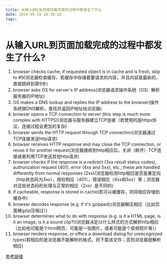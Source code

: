 ```yaml
---
title: 从输入URL到页面加载完成的过程中都发生了什么
date: 2018-05-28 10:38:20
tags:
---
```


# 从输入URL到页面加载完成的过程中都发生了什么?

1. browser checks cache; if requested object is in cache and is fresh, skip to #9(浏览器检查缓存，若缓存中存储着要请求的内容，并且内容是最新的，直接跳转到第9步)
2. browser asks OS for server's IP address(浏览器请求操作系统（OS）解析服务器的IP地址)
3. OS makes a DNS lookup and replies the IP address to the browser(操作系统做DNS解析，查找并返回IP地址给浏览器)
4. browser opens a TCP connection to server (this step is much more complex with HTTPS)(浏览器与服务器建立TCP连接（若使用的是https协议，连接过程会更加的复杂)
5. browser sends the HTTP request through TCP connection(浏览器通过TCP连接发送http请求)
6. browser receives HTTP response and may close the TCP connection, or reuse it for another request(浏览器接收到http相应后，关闭（断开）TCP连接或者利用TCP发送其他http请求)
7. browser checks if the response is a redirect (3xx result status codes), authorization request (401), error (4xx and 5xx), etc.; these are handled differently from normal responses (2xx)(浏览器检测http相应是否是重定向（http状态码为3xx），授权相应（401），错误相应（4xx和5xx）等；浏览器对这些状态码的处理与正常的相应（2xx）是不同的)
8. if cacheable, response is stored in cache(若可以被缓存，则将相应存储到缓存中)
9. browser decodes response (e.g. if it's gzipped)(浏览器解压相应（比如页面被gzip压缩过）)
10. browser determines what to do with response (e.g. is it a HTML page, is it an image, is it a sound clip?)(浏览器决定以什么样式的方式解析http相应（比如他可能是个html网页，可能是一张图片，或者可能是个音频短片等）)
11. browser renders response, or offers a download dialog for unrecognized types(若相应的是浏览器不能解析的格式，则下载该文件；否则浏览器就解析相应)

<a href="https://stackoverflow.com/questions/2092527/what-happens-when-you-type-in-a-url-in-browser" target="_blank">参考链接</a>